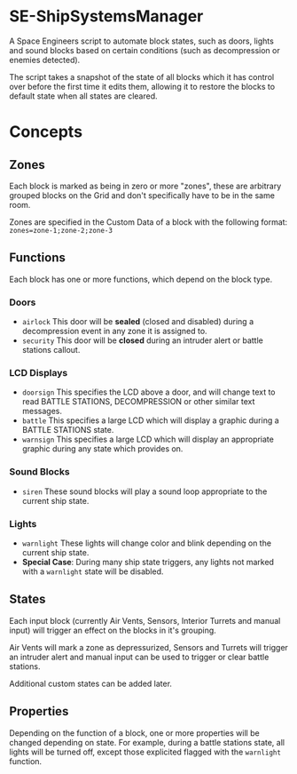 # SE-ShipSystemsManager
A Space Engineers script to automate block states, such as doors, lights and sound blocks based on certain conditions (such as decompression or enemies detected).

The script takes a snapshot of the state of all blocks which it has control over before the first time it edits them, allowing it to restore the blocks to default state when all states are cleared.

# Concepts
## Zones
Each block is marked as being in zero or more "zones", these are arbitrary grouped blocks on the Grid and don't specifically have to be in the same room.

Zones are specified in the Custom Data of a block with the following format:
```zones=zone-1;zone-2;zone-3```

## Functions
Each block has one or more functions, which depend on the block type.

### Doors
* `airlock` This door will be **sealed** (closed and disabled) during a decompression event in any zone it is assigned to.
* `security` This door will be **closed** during an intruder alert or battle stations callout.

### LCD Displays
* `doorsign` This specifies the LCD above a door, and will change text to read BATTLE STATIONS, DECOMPRESSION or other similar text messages.
* `battle` This specifies a large LCD which will display a graphic during a BATTLE STATIONS state.
* `warnsign` This specifies a large LCD which will display an appropriate graphic during any state which provides on.

### Sound Blocks
* `siren` These sound blocks will play a sound loop appropriate to the current ship state.

### Lights
* `warnlight` These lights will change color and blink depending on the current ship state.
* **Special Case**: During many ship state triggers, any lights not marked with a `warnlight` state will be disabled.

## States
Each input block (currently Air Vents, Sensors, Interior Turrets and manual input) will trigger an effect on the blocks in it's grouping.

Air Vents will mark a zone as depressurized, Sensors and Turrets will trigger an intruder alert and manual input can be used to trigger or clear battle stations.

Additional custom states can be added later.

## Properties
Depending on the function of a block, one or more properties will be changed depending on state. For example, during a battle stations state, all lights will be turned off, except those explicited flagged with the `warnlight` function.
